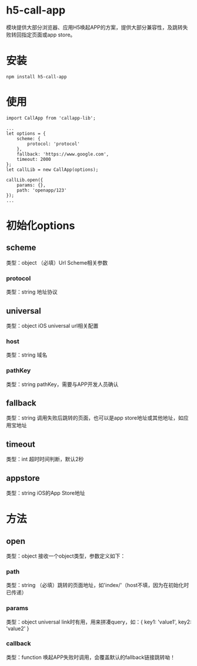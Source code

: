 # h5-call-app
模块提供大部分浏览器、应用H5唤起APP的方案，提供大部分兼容性，及跳转失败转回指定页面或app store。

# 安装
```npm install h5-call-app```

# 使用
```
import CallApp from 'callapp-lib';

...
let options = {
    scheme: {
        protocol: 'protocol'
    },
    fallback: 'https://www.google.com',
    timeout: 2000
};
let callLib = new CallApp(options);

callLib.open({
    params: {},
    path: 'openapp/123'
});
...
```
# 初始化options
## scheme
类型：object
（必填）Url Scheme相关参数
### protocol
类型：string
地址协议

## universal
类型：object
iOS universal url相关配置
### host
类型：string
域名
### pathKey
类型：string
pathKey，需要与APP开发人员确认

## fallback
类型：string
调用失败后跳转的页面，也可以是app store地址或其他地址，如应用宝地址

## timeout
类型：int
超时时间判断，默认2秒

## appstore
类型：string
iOS的App Store地址

# 方法
## open
类型：object
接收一个object类型，参数定义如下：

### path
类型：string
（必填）跳转的页面地址，如'index/'（host不填，因为在初始化时已传递）
### params
类型：object
universal link时有用，用来拼凑query，如：{ key1: 'value1', key2: 'value2' }
### callback
类型：function
唤起APP失败时调用，会覆盖默认的fallback链接跳转呦！

